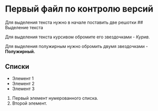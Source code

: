 # Первый файл по контролю версий

Для выделения текста нужно в начале поставить две решотки ## Выделение текста

Для выделения текста курсивом обромите его звездочками - *Курив.*

Для выделения полужирным нужно обромить двумя звездочками - **Полужирный.**

## Списки

* Элемент 1
* Элемент 2
* Элемент 3

1. Первый элемент нумерованного списка.
2. Второй элемент.

